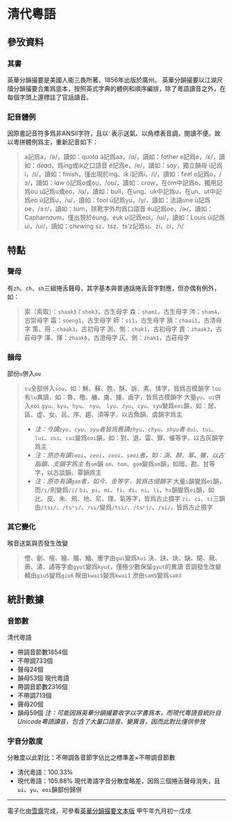 # 清代粵語
## 參攷資料
### 其書
英華分韻撮要是美國人衞三畏所著，1856年出版於廣州。
英華分韻撮要以江湖尺牘分韻撮要合集爲底本，按照英式字典的體例和順序編排，除了粵語讀音之外，在每個字頭上還標註了官話讀音。
### 記音體例
因原書記音符多爲非ANSII字符，且以`'`表示送氣、以角標表音調，閱讀不便。故以粵拼體例爲主，重新記音如下：
> a記爲a，/ə/，讀如：quot*a*
> á記爲aa，/ɑ/，讀如：f*a*ther
> e記爲e，/ɛ/，讀如：d*ea*d，爲ing或ik之口語音
> é記爲e，/e/，讀如：s*ay*，獨立韻母
> i記爲i，/ɪ/，讀如：f*i*nish，僅出現於ing、ik
> í記爲i，/i/，讀如：f*ee*l
> o記爲o，/ɔ/，讀如：l*aw*
> ò記爲o或ou，/oʊ/，讀如：cr*ow*，在òm中記爲o，獨用記爲ou
> u記爲u或eo，/ʊ/，讀如：b*u*ll，在ung、uk中記爲u，在un、ut中記爲eo
> ú記爲u，/u/，讀如：f*oo*l
> ü記爲yu，/y/，讀如：法語*u*ne
> ù記爲oe，/ɜ:r/，讀如：t*ur*n，除靴字外均爲口語音
> éu記爲oe，/ɚ/，讀如：Capharn*au*m，僅出現於éung、éuk
> ui記爲eoi，/ʊi/，讀如：L*oui*s
> úi記爲ui，/ui/，讀如：ch*ewi*ng
> sz、tsz、ts’z記爲si、zi、ci，/ɿ/
## 特點
### 聲母
有`zh`、`ch`、`sh`三組捲舌聲母，其字基本與普通話捲舌音字對應，但亦偶有例外，如：
> 索〔索取〕：`shaak3` / `shok3`，古生母字
> 森：`sham1`，古生母字
> 涔：`sham4`，古崇母字
> 霜：`soeng1`，古生母字
> 師：`si1`，古生母字
> 猜：`chaai1`，古清母字
> 策、冊：`chaak3`，古初母字
> 測、惻：`chak1`，古初母字
> 責：`zhaak3`，古莊母字
> 澤、擇：`zhaak6`，古澄母字
> 仄、側：`zhak1`，古莊母字
### 韻母
部份`u`併入`ou`
> `su`全部併入`sou`，如：穌、蘇、甦、酥、訴、素、愫字，皆爲古模韻字
> `lou`有`lu`異讀，如：魯、櫓、艣、虜、擄、鹵字，皆爲古模韻字
大量`yu`、`ui`併入`eoi`
> `gyu`、`kyu`、`hyu`、 `nyu`、 `lyu`、`zyu`、`cyu`、`syu`變爲`eoi`韻，如：居、區、虚、女、呂、序、趨、須等字，以古魚韻、虞韻字爲主
> * *注：今讀`zyu`、`cyu`、`syu`者皆爲舊讀`zhyu`、`chyu`、`shyu`者*
> `dui`、`tui`、`lui`、`zui`、`cui`變爲`eoi`韻，如：對、退、雷、罪、催等字，以古灰韻字爲主
> * *注：原亦有讀`leoi`、`zeoi`、`ceoi`、`seoi`者，如：淚、醉、翠、雖，以古脂韻、支韻字爲主*
有`om`韻
> `om`、`hom`、`gom`變爲`am`韻，如暗、勘、甘等字，以古談韻、覃韻爲主
> * *注：原亦有讀`gam`者，如今、金等字，皆爲古侵韻字*
大量`i`韻變爲`ei`韻，而`/ɿ/`則變爲`/i/`
> `bi`、`pi`、`mi`、`fi`、`di`、`ni`、`li`、`hi`韻變爲`ei`韻，如比、皮、未、飛、地、尼、理、氣等字，皆爲古止摄字
> `zi`、`ci`、`si`三韻由`/tsɿ/`、`/tsʰɿ/`、`/sɿ/`變爲`/tsi/`、`/tsʰi/`、`/si/`，皆爲古止摄字
### 其它變化
喉音送氣與否發生改變
> 儈、劊、檜、獪、膾、鱠、癐字由`gui`變爲`kui`
> 決、訣、玦、缺、闋、厥、蕨、潏、譎等字由`gyut`變爲`kyut`，僅極少數保留`gyut`的異讀
音調發生改變
> 轎由`giu5`變爲`giu6`
> 睽由`kwai5`變爲`kwai1`
> 滲由`sam5`變爲`sam3`
## 統計數據
### 音節數
清代粵語
* 帶調音節數1854個
* 不帶調733個
* 聲母24個
* 韻母53個
現代粵語
* 帶調音節數2316個
* 不帶調713個
* 聲母20個
* 韻母59個
*注：可能因爲英華分韻撮要收字以字書爲本，而現代粵語音統計自Unicode粵語讀音，包含了大量口語音、變異音，因而此對比僅供參攷*
### 字音分散度
分散度以此對比：不帶調各音節字佔比之標準差×不帶調音節數
* 清代粵語：100.33%
* 現代粵語：105.88%
現代粵語字音分散度略差，因爲三個捲舌聲母消失，且`ui`、`yu`、`eoi`韻部份歸併
---- 
電子化由[雪齋](https://github.com/LEOYoon-Tsaw "雪齋")完成，可參看[英華分韻撮要文本版](https://github.com/LEOYoon-Tsaw/Rime_collections/blob/master/%E5%88%86%E9%9F%BB%E6%92%AE%E8%A6%81.txt "分韻撮要")
甲午年九月初一戊戌